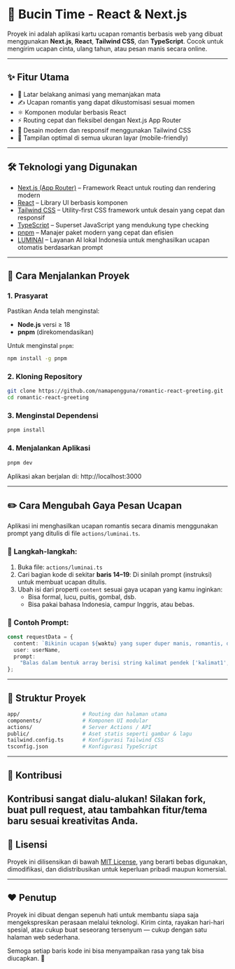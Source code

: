 # 💌 Bucin Time - React & Next.js

Proyek ini adalah aplikasi kartu ucapan romantis berbasis web yang dibuat menggunakan **Next.js**, **React**, **Tailwind CSS**, dan **TypeScript**. Cocok untuk mengirim ucapan cinta, ulang tahun, atau pesan manis secara online.

---

## ✨ Fitur Utama

- 💖 Latar belakang animasi yang memanjakan mata
- ✍️ Ucapan romantis yang dapat dikustomisasi sesuai momen
- ⚛️ Komponen modular berbasis React
- ⚡ Routing cepat dan fleksibel dengan Next.js App Router
- 🎨 Desain modern dan responsif menggunakan Tailwind CSS
- 📱 Tampilan optimal di semua ukuran layar (mobile-friendly)

---

## 🛠️ Teknologi yang Digunakan

- [Next.js (App Router)](https://nextjs.org/) – Framework React untuk routing dan rendering modern
- [React](https://reactjs.org/) – Library UI berbasis komponen
- [Tailwind CSS](https://tailwindcss.com/) – Utility-first CSS framework untuk desain yang cepat dan responsif
- [TypeScript](https://www.typescriptlang.org/) – Superset JavaScript yang mendukung type checking
- [pnpm](https://pnpm.io/) – Manajer paket modern yang cepat dan efisien
- [LUMINAI](https://luminai.my.id) – Layanan AI lokal Indonesia untuk menghasilkan ucapan otomatis berdasarkan prompt

---

## 🚀 Cara Menjalankan Proyek

### 1. Prasyarat

Pastikan Anda telah menginstal:

- **Node.js** versi ≥ 18
- **pnpm** (direkomendasikan)

Untuk menginstal `pnpm`:

```bash
npm install -g pnpm
```

### 2. Kloning Repository

```bash
git clone https://github.com/namapengguna/romantic-react-greeting.git
cd romantic-react-greeting
```

### 3. Menginstal Dependensi

```bash
pnpm install
```

### 4. Menjalankan Aplikasi

```bash
pnpm dev
```
Aplikasi akan berjalan di: http://localhost:3000

---
## ✏️ Cara Mengubah Gaya Pesan Ucapan

Aplikasi ini menghasilkan ucapan romantis secara dinamis menggunakan prompt yang ditulis di file `actions/luminai.ts`.

### 🔧 Langkah-langkah:

1. Buka file: `actions/luminai.ts`
2. Cari bagian kode di sekitar **baris 14–19**:
   Di sinilah prompt (instruksi) untuk membuat ucapan ditulis.
3. Ubah isi dari properti `content` sesuai gaya ucapan yang kamu inginkan:
   - Bisa formal, lucu, puitis, gombal, dsb.
   - Bisa pakai bahasa Indonesia, campur Inggris, atau bebas.

### 📝 Contoh Prompt:

```ts
const requestData = {
  content: `Bikinin ucapan ${waktu} yang super duper manis, romantis, dan bikin melting untuk ayangku ${userName} dong 😍💖. Buat dalam beberapa kalimat pendek, masing-masing berdiri sendiri, biar vibes-nya kerasa satu-satu 🥹💕. Tambahin emoji yang bikin hati klepek-klepek di setiap kalimat 😘✨. Balas dalam bentuk array berisi string kalimat pendek ['kalimat1', 'kalimat2', 'kalimat3', ...] tanpa tambahan teks lain, isi array minimal 6 kalimat.`,
  user: userName,
  prompt:
    "Balas dalam bentuk array berisi string kalimat pendek ['kalimat1','kalimat2','kalimat3',...] tanpa tambahan teks lain. Boleh campur bahasa Indonesia dan Inggris, yang penting romantis dan nggak kaku. Jangan ada kalimat sama atau terlalu panjang.",
};
```
---

## 📁 Struktur Proyek

```bash
app/                    # Routing dan halaman utama
components/             # Komponen UI modular
actions/                # Server Actions / API
public/                 # Aset statis seperti gambar & lagu
tailwind.config.ts      # Konfigurasi Tailwind CSS
tsconfig.json           # Konfigurasi TypeScript
```
---

## 🤝 Kontribusi

Kontribusi sangat dialu-alukan! Silakan fork, buat pull request, atau tambahkan fitur/tema baru sesuai kreativitas Anda.
---

## 📄 Lisensi

Proyek ini dilisensikan di bawah [MIT License](LICENSE), yang berarti bebas digunakan, dimodifikasi, dan didistribusikan untuk keperluan pribadi maupun komersial.

---

## ❤️ Penutup

Proyek ini dibuat dengan sepenuh hati untuk membantu siapa saja mengekspresikan perasaan melalui teknologi. Kirim cinta, rayakan hari-hari spesial, atau cukup buat seseorang tersenyum — cukup dengan satu halaman web sederhana.

Semoga setiap baris kode ini bisa menyampaikan rasa yang tak bisa diucapkan. 💌